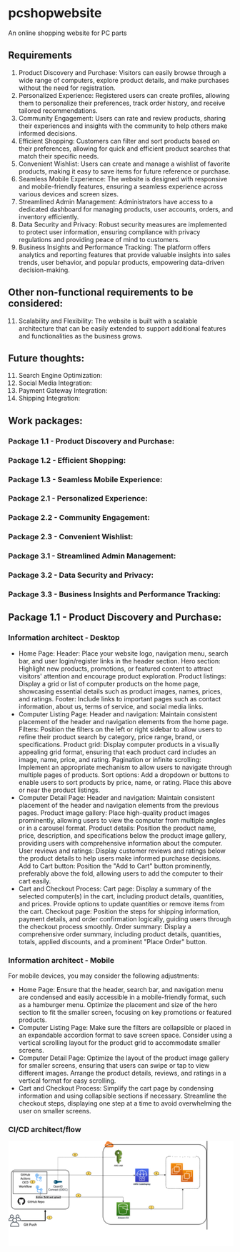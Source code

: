 # pcshopwebsite
An online shopping website for PC parts

## Requirements
1. Product Discovery and Purchase:
Visitors can easily browse through a wide range of computers, explore product details, and make purchases without the need for registration.
2. Personalized Experience:
Registered users can create profiles, allowing them to personalize their preferences, track order history, and receive tailored recommendations.
3. Community Engagement:
Users can rate and review products, sharing their experiences and insights with the community to help others make informed decisions.
4. Efficient Shopping:
Customers can filter and sort products based on their preferences, allowing for quick and efficient product searches that match their specific needs.
5. Convenient Wishlist:
Users can create and manage a wishlist of favorite products, making it easy to save items for future reference or purchase.
6. Seamless Mobile Experience:
The website is designed with responsive and mobile-friendly features, ensuring a seamless experience across various devices and screen sizes.
7. Streamlined Admin Management:
Administrators have access to a dedicated dashboard for managing products, user accounts, orders, and inventory efficiently.
8. Data Security and Privacy:
Robust security measures are implemented to protect user information, ensuring compliance with privacy regulations and providing peace of mind to customers.
9. Business Insights and Performance Tracking:
The platform offers analytics and reporting features that provide valuable insights into sales trends, user behavior, and popular products, empowering data-driven decision-making.
## Other non-functional requirements to be considered:
11. Scalability and Flexibility:
The website is built with a scalable architecture that can be easily extended to support additional features and functionalities as the business grows.
## Future thoughts:
11. Search Engine Optimization:
12. Social Media Integration:
13. Payment Gateway Integration:
14. Shipping Integration:
## Work packages:
### Package 1.1 - Product Discovery and Purchase:
### Package 1.2 - Efficient Shopping:
### Package 1.3 - Seamless Mobile Experience:
### Package 2.1 - Personalized Experience:
### Package 2.2 - Community Engagement:
### Package 2.3 - Convenient Wishlist:
### Package 3.1 - Streamlined Admin Management:
### Package 3.2 - Data Security and Privacy:
### Package 3.3 - Business Insights and Performance Tracking:
## Package 1.1 - Product Discovery and Purchase:
### Information architect - Desktop
- Home Page:
Header: Place your website logo, navigation menu, search bar, and user login/register links in the header section.
Hero section: Highlight new products, promotions, or featured content to attract visitors' attention and encourage product exploration.
Product listings: Display a grid or list of computer products on the home page, showcasing essential details such as product images, names, prices, and ratings.
Footer: Include links to important pages such as contact information, about us, terms of service, and social media links.
- Computer Listing Page:
Header and navigation: Maintain consistent placement of the header and navigation elements from the home page.
Filters: Position the filters on the left or right sidebar to allow users to refine their product search by category, price range, brand, or specifications.
Product grid: Display computer products in a visually appealing grid format, ensuring that each product card includes an image, name, price, and rating.
Pagination or infinite scrolling: Implement an appropriate mechanism to allow users to navigate through multiple pages of products.
Sort options: Add a dropdown or buttons to enable users to sort products by price, name, or rating. Place this above or near the product listings.
- Computer Detail Page:
Header and navigation: Maintain consistent placement of the header and navigation elements from the previous pages.
Product image gallery: Place high-quality product images prominently, allowing users to view the computer from multiple angles or in a carousel format.
Product details: Position the product name, price, description, and specifications below the product image gallery, providing users with comprehensive information about the computer.
User reviews and ratings: Display customer reviews and ratings below the product details to help users make informed purchase decisions.
Add to Cart button: Position the "Add to Cart" button prominently, preferably above the fold, allowing users to add the computer to their cart easily.
- Cart and Checkout Process:
Cart page: Display a summary of the selected computer(s) in the cart, including product details, quantities, and prices. Provide options to update quantities or remove items from the cart.
Checkout page: Position the steps for shipping information, payment details, and order confirmation logically, guiding users through the checkout process smoothly.
Order summary: Display a comprehensive order summary, including product details, quantities, totals, applied discounts, and a prominent "Place Order" button.
### Information architect - Mobile
For mobile devices, you may consider the following adjustments:

- Home Page:
Ensure that the header, search bar, and navigation menu are condensed and easily accessible in a mobile-friendly format, such as a hamburger menu.
Optimize the placement and size of the hero section to fit the smaller screen, focusing on key promotions or featured products.
- Computer Listing Page:
Make sure the filters are collapsible or placed in an expandable accordion format to save screen space.
Consider using a vertical scrolling layout for the product grid to accommodate smaller screens.
- Computer Detail Page:
Optimize the layout of the product image gallery for smaller screens, ensuring that users can swipe or tap to view different images.
Arrange the product details, reviews, and ratings in a vertical format for easy scrolling.
- Cart and Checkout Process:
Simplify the cart page by condensing information and using collapsible sections if necessary.
Streamline the checkout steps, displaying one step at a time to avoid overwhelming the user on smaller screens.

### CI/CD architect/flow
![img.png](ci-cd-flow.png)
